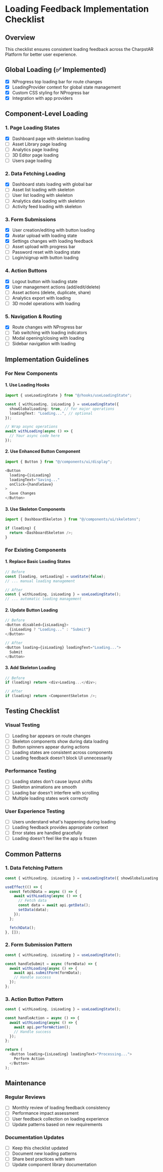 # Loading Feedback Implementation Checklist

## Overview

This checklist ensures consistent loading feedback across the CharpstAR Platform for better user experience.

## Global Loading (✅ Implemented)

- [x] NProgress top loading bar for route changes
- [x] LoadingProvider context for global state management
- [x] Custom CSS styling for NProgress bar
- [x] Integration with app providers

## Component-Level Loading

### 1. Page Loading States

- [x] Dashboard page with skeleton loading
- [ ] Asset Library page loading
- [ ] Analytics page loading
- [ ] 3D Editor page loading
- [ ] Users page loading

### 2. Data Fetching Loading

- [x] Dashboard stats loading with global bar
- [ ] Asset list loading with skeleton
- [ ] User list loading with skeleton
- [ ] Analytics data loading with skeleton
- [ ] Activity feed loading with skeleton

### 3. Form Submissions

- [x] User creation/editing with button loading
- [x] Avatar upload with loading state
- [x] Settings changes with loading feedback
- [ ] Asset upload with progress bar
- [ ] Password reset with loading state
- [ ] Login/signup with button loading

### 4. Action Buttons

- [x] Logout button with loading state
- [x] User management actions (add/edit/delete)
- [ ] Asset actions (delete, duplicate, share)
- [ ] Analytics export with loading
- [ ] 3D model operations with loading

### 5. Navigation & Routing

- [x] Route changes with NProgress bar
- [ ] Tab switching with loading indicators
- [ ] Modal opening/closing with loading
- [ ] Sidebar navigation with loading

## Implementation Guidelines

### For New Components

#### 1. Use Loading Hooks

```typescript
import { useLoadingState } from "@/hooks/useLoadingState";

const { withLoading, isLoading } = useLoadingState({
  showGlobalLoading: true, // for major operations
  loadingText: "Loading...", // optional
});

// Wrap async operations
await withLoading(async () => {
  // Your async code here
});
```

#### 2. Use Enhanced Button Component

```typescript
import { Button } from "@/components/ui/display";

<Button
  loading={isLoading}
  loadingText="Saving..."
  onClick={handleSave}
>
  Save Changes
</Button>
```

#### 3. Use Skeleton Components

```typescript
import { DashboardSkeleton } from "@/components/ui/skeletons";

if (loading) {
  return <DashboardSkeleton />;
}
```

### For Existing Components

#### 1. Replace Basic Loading States

```typescript
// Before
const [loading, setLoading] = useState(false);
// ... manual loading management

// After
const { withLoading, isLoading } = useLoadingState();
// ... automatic loading management
```

#### 2. Update Button Loading

```typescript
// Before
<Button disabled={isLoading}>
  {isLoading ? "Loading..." : "Submit"}
</Button>

// After
<Button loading={isLoading} loadingText="Loading...">
  Submit
</Button>
```

#### 3. Add Skeleton Loading

```typescript
// Before
if (loading) return <div>Loading...</div>;

// After
if (loading) return <ComponentSkeleton />;
```

## Testing Checklist

### Visual Testing

- [ ] Loading bar appears on route changes
- [ ] Skeleton components show during data loading
- [ ] Button spinners appear during actions
- [ ] Loading states are consistent across components
- [ ] Loading feedback doesn't block UI unnecessarily

### Performance Testing

- [ ] Loading states don't cause layout shifts
- [ ] Skeleton animations are smooth
- [ ] Loading bar doesn't interfere with scrolling
- [ ] Multiple loading states work correctly

### User Experience Testing

- [ ] Users understand what's happening during loading
- [ ] Loading feedback provides appropriate context
- [ ] Error states are handled gracefully
- [ ] Loading doesn't feel like the app is frozen

## Common Patterns

### 1. Data Fetching Pattern

```typescript
const { withLoading, isLoading } = useLoadingState({ showGlobalLoading: true });

useEffect(() => {
  const fetchData = async () => {
    await withLoading(async () => {
      // Fetch data
      const data = await api.getData();
      setData(data);
    });
  };

  fetchData();
}, []);
```

### 2. Form Submission Pattern

```typescript
const { withLoading, isLoading } = useLoadingState();

const handleSubmit = async (formData) => {
  await withLoading(async () => {
    await api.submitForm(formData);
    // Handle success
  });
};
```

### 3. Action Button Pattern

```typescript
const { withLoading, isLoading } = useLoadingState();

const handleAction = async () => {
  await withLoading(async () => {
    await api.performAction();
    // Handle success
  });
};

return (
  <Button loading={isLoading} loadingText="Processing...">
    Perform Action
  </Button>
);
```

## Maintenance

### Regular Reviews

- [ ] Monthly review of loading feedback consistency
- [ ] Performance impact assessment
- [ ] User feedback collection on loading experience
- [ ] Update patterns based on new requirements

### Documentation Updates

- [ ] Keep this checklist updated
- [ ] Document new loading patterns
- [ ] Share best practices with team
- [ ] Update component library documentation
